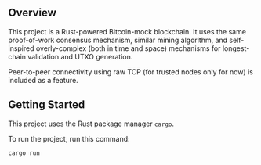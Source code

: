 ## Overview

This project is a Rust-powered Bitcoin-mock blockchain. It uses the same proof-of-work consensus mechanism, similar mining algorithm, and self-inspired overly-complex (both in time and space) mechanisms for longest-chain validation and UTXO generation.

Peer-to-peer connectivity using raw TCP (for trusted nodes only for now) is included as a feature.

## Getting Started

This project uses the Rust package manager `cargo`.

To run the project, run this command:

```
cargo run
```
